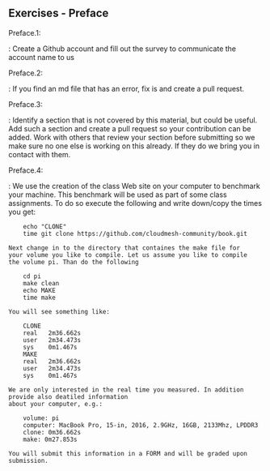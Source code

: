 ## Exercises - Preface

Preface.1:

:   Create a Github account and fill out the survey to communicate the
    account name to us


Preface.2:

:   If you find an md file that has an error, fix is and create a pull request.

Preface.3:

:   Identify a section that is not covered by this material, but could
    be useful. Add such a section and create a pull request so your
    contribution can be added. Work with others that review your section
    before submitting so we make sure no one else is working on this
    already. If they do we bring you in contact with them.

Preface.4:

:   We use the creation of the class Web site on your computer to
    benchmark your machine. This benchmark will be used as part of some
    class assignments. To do so execute the following and write
    down/copy the times you get:

        echo "CLONE"
        time git clone https://github.com/cloudmesh-community/book.git

    Next change in to the directory that containes the make file for
    your volume you like to compile. Let us assume you like to compile
    the volume pi. Than do the following
    
        cd pi
        make clean
        echo MAKE
        time make

    You will see something like:

        CLONE
        real   2m36.662s
        user   2m34.473s
        sys    0m1.467s
        MAKE
        real   2m36.662s
        user   2m34.473s
        sys    0m1.467s

    We are only interested in the real time you measured. In addition provide also deatiled information
    about your computer, e.g.:

        volume: pi
        computer: MacBook Pro, 15-in, 2016, 2.9GHz, 16GB, 2133Mhz, LPDDR3
        clone: 0m36.662s
        make: 0m27.853s

    You will submit this information in a FORM and will be graded upon
    submission. 

